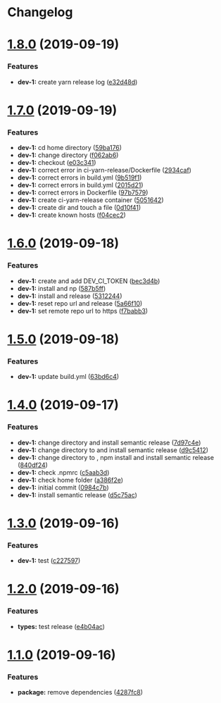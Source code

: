 # Changelog

# [1.8.0](https://github.com/loyaltycorp/eoneo-js-sdk-v2/compare/v1.7.0...v1.8.0) (2019-09-19)

### Features

- **dev-1:** create yarn release log ([e32d48d](https://github.com/loyaltycorp/eoneo-js-sdk-v2/commit/e32d48d))

# [1.7.0](https://github.com/loyaltycorp/eoneo-js-sdk-v2/compare/v1.6.0...v1.7.0) (2019-09-19)

### Features

- **dev-1:** cd home directory ([59ba176](https://github.com/loyaltycorp/eoneo-js-sdk-v2/commit/59ba176))
- **dev-1:** change directory ([f062ab6](https://github.com/loyaltycorp/eoneo-js-sdk-v2/commit/f062ab6))
- **dev-1:** checkout ([e03c341](https://github.com/loyaltycorp/eoneo-js-sdk-v2/commit/e03c341))
- **dev-1:** correct error in ci-yarn-release/Dockerfile ([2934caf](https://github.com/loyaltycorp/eoneo-js-sdk-v2/commit/2934caf))
- **dev-1:** correct errors in build.yml ([9b519f1](https://github.com/loyaltycorp/eoneo-js-sdk-v2/commit/9b519f1))
- **dev-1:** correct errors in build.yml ([2015d21](https://github.com/loyaltycorp/eoneo-js-sdk-v2/commit/2015d21))
- **dev-1:** correct errors in Dockerfile ([97b7579](https://github.com/loyaltycorp/eoneo-js-sdk-v2/commit/97b7579))
- **dev-1:** create ci-yarn-release container ([5051642](https://github.com/loyaltycorp/eoneo-js-sdk-v2/commit/5051642))
- **dev-1:** create dir and touch a file ([0d10f41](https://github.com/loyaltycorp/eoneo-js-sdk-v2/commit/0d10f41))
- **dev-1:** create known hosts ([f04cec2](https://github.com/loyaltycorp/eoneo-js-sdk-v2/commit/f04cec2))

# [1.6.0](https://github.com/loyaltycorp/eoneo-js-sdk-v2/compare/v1.5.0...v1.6.0) (2019-09-18)

### Features

- **dev-1:** create and add DEV_CI_TOKEN ([bec3d4b](https://github.com/loyaltycorp/eoneo-js-sdk-v2/commit/bec3d4b))
- **dev-1:** install and np ([587b5ff](https://github.com/loyaltycorp/eoneo-js-sdk-v2/commit/587b5ff))
- **dev-1:** install and release ([5312244](https://github.com/loyaltycorp/eoneo-js-sdk-v2/commit/5312244))
- **dev-1:** reset repo url and release ([5a66f10](https://github.com/loyaltycorp/eoneo-js-sdk-v2/commit/5a66f10))
- **dev-1:** set remote repo url to https ([f7babb3](https://github.com/loyaltycorp/eoneo-js-sdk-v2/commit/f7babb3))

# [1.5.0](https://github.com/loyaltycorp/eoneo-js-sdk-v2/compare/v1.4.0...v1.5.0) (2019-09-18)

### Features

- **dev-1:** update build.yml ([63bd6c4](https://github.com/loyaltycorp/eoneo-js-sdk-v2/commit/63bd6c4))

# [1.4.0](https://github.com/loyaltycorp/eoneo-js-sdk-v2/compare/v1.3.0...v1.4.0) (2019-09-17)

### Features

- **dev-1:** change directory and install semantic release ([7d97c4e](https://github.com/loyaltycorp/eoneo-js-sdk-v2/commit/7d97c4e))
- **dev-1:** change directory to and install semantic release ([d9c5412](https://github.com/loyaltycorp/eoneo-js-sdk-v2/commit/d9c5412))
- **dev-1:** change directory to , npm install and install semantic release ([840df24](https://github.com/loyaltycorp/eoneo-js-sdk-v2/commit/840df24))
- **dev-1:** check .npmrc ([c5aab3d](https://github.com/loyaltycorp/eoneo-js-sdk-v2/commit/c5aab3d))
- **dev-1:** check home folder ([a386f2e](https://github.com/loyaltycorp/eoneo-js-sdk-v2/commit/a386f2e))
- **dev-1:** initial commit ([0984c7b](https://github.com/loyaltycorp/eoneo-js-sdk-v2/commit/0984c7b))
- **dev-1:** install semantic release ([d5c75ac](https://github.com/loyaltycorp/eoneo-js-sdk-v2/commit/d5c75ac))

# [1.3.0](https://github.com/loyaltycorp/eoneo-js-sdk-v2/compare/v1.2.0...v1.3.0) (2019-09-16)

### Features

- **dev-1:** test ([c227597](https://github.com/loyaltycorp/eoneo-js-sdk-v2/commit/c227597))

# [1.2.0](https://github.com/loyaltycorp/eoneo-js-sdk-v2/compare/v1.1.0...v1.2.0) (2019-09-16)

### Features

- **types:** test release ([e4b04ac](https://github.com/loyaltycorp/eoneo-js-sdk-v2/commit/e4b04ac))

# [1.1.0](https://github.com/loyaltycorp/eoneo-js-sdk-v2/compare/v1.0.4...v1.1.0) (2019-09-16)

### Features

- **package:** remove dependencies ([4287fc8](https://github.com/loyaltycorp/eoneo-js-sdk-v2/commit/4287fc8))

